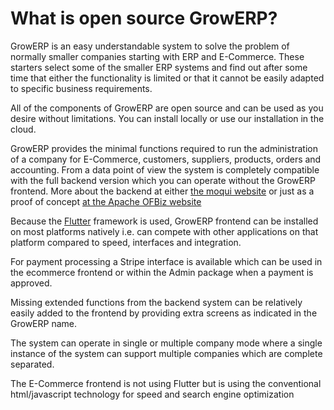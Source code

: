 # What is open source GrowERP?

GrowERP is an easy understandable system to solve the problem of normally smaller companies starting with ERP and E-Commerce. These starters select some of the smaller ERP systems and find out after some time that either the functionality
is limited or that it cannot be easily adapted to specific business requirements.

All of the components of GrowERP are open source and can be used as you desire without limitations. You can install locally or use our installation in the cloud.

GrowERP provides the minimal functions required to run the administration of a company for E-Commerce, 
customers, suppliers, products, orders and accounting.
From a data point of view the system is completely compatible with the full backend version which you can operate without the GrowERP frontend. More about the backend at either [the moqui website](https:/www.moqui.org) or just as a proof of concept [at the Apache OFBiz website](https://ofbiz.apache.org)

Because the [Flutter](https://flutter.dev) framework is used, GrowERP frontend can be installed on most platforms natively
i.e. can compete with other applications on that platform compared to speed, interfaces and integration.

For payment processing a Stripe interface is available which can be used in the ecommerce frontend or within the Admin package when a payment is approved.

Missing extended functions from the backend system can be relatively easily added to the frontend by providing extra screens as indicated in the GrowERP name.

The system can operate in single or multiple company mode where a single instance of the system can support multiple companies which are complete separated.

The E-Commerce frontend is not using Flutter but is using the conventional html/javascript technology for speed and search engine optimization
